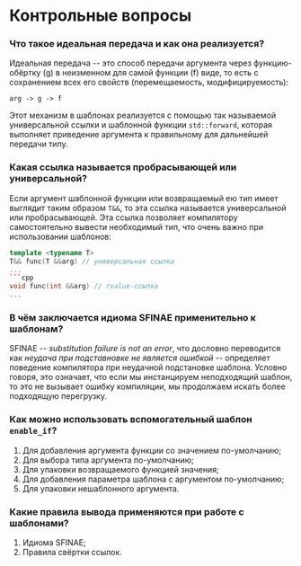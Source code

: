 # Контрольные вопросы
### Что такое идеальная передача и как она реализуется?
Идеальная передача -- это способ передачи аргумента через функцию-обёртку (g) в неизменном для самой функции (f) виде, то есть с сохранением всех его свойств (перемещаемость, модифицируемость):

`arg -> g -> f`

Этот механизм в шаблонах реализуется с помощью так называемой универсальной ссылки и шаблонной функции `std::forward`, которая выполняет приведение аргумента к правильному для дальнейшей передачи типу.

### Какая ссылка называется пробрасывающей или универсальной?
Если аргумент шаблонной функции или возвращаемый ею тип имеет выглядит таким образом `T&&`, то эта ссылка называется универсальной или пробрасывающей. Эта ссылка позволяет компилятору самостоятельно вывести необходимый тип, что очень важно при использовании шаблонов:
```cpp
template <typename T>
T&& func(T &&arg) // универсальная ссылка
...
```cpp
void func(int &&arg) // rvalue-ссылка
...
```

### В чём заключается идиома SFINAE применительно к шаблонам?
SFINAE -- *substitution failure is not an error*, что дословно переводится как *неудача при подставновке не является ошибкой* -- определяет поведение компилятора при неудачной подстановке шаблона. Условно говоря, это означает, что если мы инстанцируем неподходящий шаблон, то это не вызывает ошибку компиляции, мы продолжаем искать более подходящую перегрузку.

### Как можно использовать вспомогательный шаблон `enable_if`?

1. Для добавления аргумента функции со значением по-умолчанию;
2. Для выбора типа аргумента по-умолчанию;
3. Для упаковки возвращаемого функцией значения;
4. Для добавления параметра шаблона с аргументом по-умолчанию;
5. Для упаковки нешаблонного аргумента.

### Какие правила вывода применяются при работе с шаблонами?
1. Идиома SFINAE;
2. Правила свёртки ссылок.